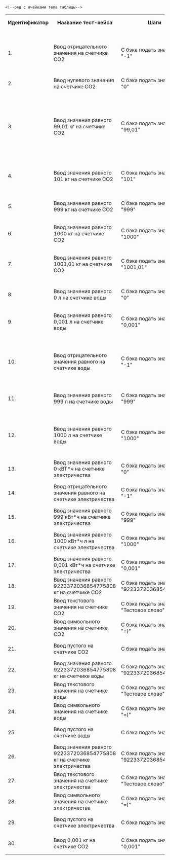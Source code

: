 <table>
	<tr><th>Идентификатор</th>	<th>Название тест-кейса</th>							<th>Шаги</th>						<th>Ожидаемый результат</th>		<th>Комментарий</th></tr> <!--ряд с ячейками заголовков-->
	<tr><td>1.</td>				<td>Ввод отрицательного значения на счетчике СО2</td>	<td>С бэка подать значение "-1"</td><td>Должен отобразить 0 или ошибка</td>		<td>Уточнить в ТЗ или у бэка о наличии ошибки при передаче отрицательного значения</td></tr> 
	<tr><td>2.</td>				<td>Ввод нулевого значения на счетчике СО2</td>			<td>С бэка подать значение "0"</td>	<td>Должен отобразить 0</td>		<td></td></tr> 
	<tr><td>3.</td>				<td>Ввод значения равного 99,01 кг на счетчике СО2</td>	<td>С бэка подать значение "99,01"</td>	<td>Должен отобразить 99,01 кг</td><td>Уточнить у аналитика как отображается должно: центнер или кг. Есть ли такая величина? Сколько знаков после запятой должно отображаться?</td></tr> 
	<tr><td>4.</td>				<td>Ввод значения равного 101 кг на счетчике СО2</td>	<td>С бэка подать значение "101"</td>	<td>Должен отобразить 1,01 ц</td><td>Уточнить у аналитика должно быть округление?</td></tr> 	
	<tr><td>5.</td>				<td>Ввод значения равного 999 кг на счетчике СО2</td>	<td>С бэка подать значение "999"</td>	<td>Должен отобразить 0,999 т</td><td>Уточнить у аналитика какая величина должна быть т или кг или ц.</td></tr> 	
	<tr><td>6.</td>				<td>Ввод значения равного 1000 кг на счетчике СО2</td>	<td>С бэка подать значение "1000"</td>	<td>Должен отобразить 1 т</td><td></td></tr> 	
	<tr><td>7.</td>				<td>Ввод значения равного 1001,01 кг на счетчике СО2</td>	<td>С бэка подать значение "1001,01"</td>	<td>Должен отобразить 1,00101 т</td><td>Уточнить у аналитика должно быть округление? Сколько знаков после запятой?</td></tr> 	
	<tr><td>8.</td>				<td>Ввод значения равного 0 л на счетчике воды</td>	<td>С бэка подать значение "0"</td>	<td>Должен отобразить о л</td><td></td></tr> 	
	<tr><td>9.</td>				<td>Ввод значения равного 0,001 л на счетчике воды</td>	<td>С бэка подать значение "0,001"</td>	<td>Должен отобразить 1 мл</td><td>Уточнить у аналитика какие величины: л, мл, куб.метр?</td></tr> 	
	<tr><td>10.</td>				<td>Ввод отрицательного значения равного на счетчике воды</td>	<td>С бэка подать значение "-1"</td>	<td>Должен отобразить 0 или ошибка</td><td>Уточнить в ТЗ или у бэка о наличии ошибки при передаче отрицательного значения</td></tr> 	
	<tr><td>11.</td>			<td>Ввод значения равного 999 л на счетчике воды</td>	<td>С бэка подать значение "999"</td>	<td>Должен отобразить 999 л</td><td>Уточнить у аналитика: 999 л или 0,999 куб.метр?</td></tr> 	
	<tr><td>12.</td>			<td>Ввод значения равного 1000 л на счетчике воды</td>	<td>С бэка подать значение "1000"</td>	<td>Должен отобразить 1 м3</td><td>Уточнить у аналитика как это должно выглядеть: метр кубический м^3?</td></tr> 	
	<tr><td>13.</td>			<td>Ввод значения равного 0 кВТ*ч на счетчике электричества</td>	<td>С бэка подать значение "0"</td>	<td>Должен отобразить 0 кВт*ч</td><td></td></tr> 	
	<tr><td>14.</td>			<td>Ввод отрицательного значения равного на счетчике электричества</td>	<td>С бэка подать значение "-1"</td>	<td>Должен отобразить 0 кВт*ч или ошибка</td><td>Уточнить у аналитика</td></tr> 	
	<tr><td>15.</td>			<td>Ввод значения равного 999 кВт*ч на счетчике электричества</td>	<td>С бэка подать значение "999"</td>	<td>Должен отобразить 999 кВт*ч</td><td>Уточнить у аналитика</td></tr> 	
	<tr><td>16.</td>			<td>Ввод значения равного 1000 кВт*ч л на счетчике электричества</td>	<td>С бэка подать значение "1000"</td>	<td>Должен отобразить 1 мВт*ч</td><td>Уточнить у аналитика какая единица измерения дб</td></tr> 	
	<tr><td>17.</td>				<td>Ввод значения равного 0,001 кВт*ч на счетчике электричества</td>	<td>С бэка подать значение "0,001"</td>	<td>Должен отобразить 1 Вт*ч</td><td>Уточнить у аналитика</td></tr> 	
	<tr><td>18.</td>				<td>Ввод значения равного 9223372036854775808 кг на счетчике СО2</td>	<td>С бэка подать значение "9223372036854775808"</td>	<td>Должна отобразиться ошибка</td><td>Число превышает 2^64</td></tr> 
	<tr><td>19.</td>				<td>Ввод текстового значения на счетчике СО2</td>	<td>С бэка подать значение "Тестовое слово"</td>	<td>Должна отобразиться ошибка</td><td></td></tr> 
	<tr><td>20.</td>				<td>Ввод символьного значения на счетчике СО2</td>	<td>С бэка подать значение "=)"</td>	<td>Должна отобразиться ошибка</td><td></td></tr> 
	<tr><td>21.</td>				<td>Ввод пустого на счетчике СО2</td>	<td>С бэка подать значение ""</td>	<td>Должна отобразиться ошибка</td><td></td></tr> 
	<tr><td>22.</td>				<td>Ввод значения равного 9223372036854775808 кг на счетчике воды</td>	<td>С бэка подать значение "9223372036854775808"</td>	<td>Должна отобразиться ошибка</td><td>Число превышает 2^64</td></tr> 
	<tr><td>23.</td>				<td>Ввод текстового значения на счетчике воды</td>	<td>С бэка подать значение "Тестовое слово"</td>	<td>Должна отобразиться ошибка</td><td></td></tr> 
	<tr><td>24.</td>				<td>Ввод символьного значения на счетчике воды</td>	<td>С бэка подать значение "=)"</td>	<td>Должна отобразиться ошибка</td><td></td></tr> 
	<tr><td>25.</td>				<td>Ввод пустого на счетчике воды</td>	<td>С бэка подать значение ""</td>	<td>Должна отобразиться ошибка</td><td></td></tr> 
	<tr><td>26.</td>				<td>Ввод значения равного 9223372036854775808 кг на счетчике электричества</td>	<td>С бэка подать значение "9223372036854775808"</td>	<td>Должна отобразиться ошибка</td><td>Число превышает 2^64</td></tr> 
	<tr><td>27.</td>				<td>Ввод текстового значения на счетчике электричества</td>	<td>С бэка подать значение "Тестовое слово"</td>	<td>Должна отобразиться ошибка</td><td></td></tr> 
	<tr><td>28.</td>				<td>Ввод символьного значения на счетчике электричества</td>	<td>С бэка подать значение "=)"</td>	<td>Должна отобразиться ошибка</td><td></td></tr> 
	<tr><td>29.</td>				<td>Ввод пустого на счетчике электричества</td>	<td>С бэка подать значение ""</td>	<td>Должна отобразиться ошибка</td><td></td></tr> 
	<tr><td>30.</td>				<td>Ввод 0,001 кг на счетчике СО2</td>	<td>С бэка подать значение "0,001"</td><td>Должен отобразить 1 гр</td>		<td>Уточнить у аналитика гр или кг?</td></tr> 

	<!--ряд с ячейками тела таблицы-->
</table>

